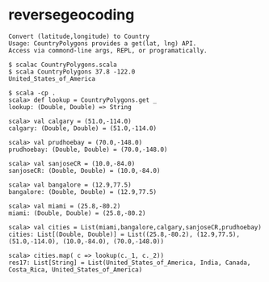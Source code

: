 reversegeocoding  
==========
    Convert (latitude,longitude) to Country
    Usage: CountryPolygons provides a get(lat, lng) API. 
    Access via commond-line args, REPL, or programatically.

    $ scalac CountryPolygons.scala 
    $ scala CountryPolygons 37.8 -122.0
    United_States_of_America

    $ scala -cp .
    scala> def lookup = CountryPolygons.get _
    lookup: (Double, Double) => String
    
    scala> val calgary = (51.0,-114.0)
    calgary: (Double, Double) = (51.0,-114.0)
    
    scala> val prudhoebay = (70.0,-148.0)
    prudhoebay: (Double, Double) = (70.0,-148.0)
    
    scala> val sanjoseCR = (10.0,-84.0)
    sanjoseCR: (Double, Double) = (10.0,-84.0)
    
    scala> val bangalore = (12.9,77.5)
    bangalore: (Double, Double) = (12.9,77.5)
    
    scala> val miami = (25.8,-80.2)
    miami: (Double, Double) = (25.8,-80.2)
    
    scala> val cities = List(miami,bangalore,calgary,sanjoseCR,prudhoebay)
    cities: List[(Double, Double)] = List((25.8,-80.2), (12.9,77.5), (51.0,-114.0), (10.0,-84.0), (70.0,-148.0))
    
    scala> cities.map( c => lookup(c._1, c._2)) 
    res17: List[String] = List(United_States_of_America, India, Canada, Costa_Rica, United_States_of_America)
